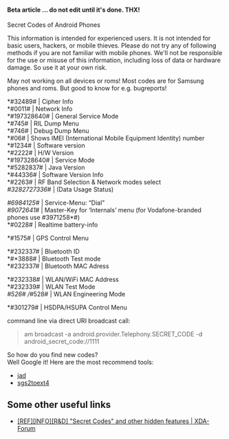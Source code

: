 #### Beta article ... do not edit until it's done. THX!
Secret Codes of Android Phones


This information is intended for experienced users. It is not intended for basic users, hackers, or mobile thieves. Please do not try any of following methods if you are not familiar with mobile phones. We'll not be responsible for the use or misuse of this information, including loss of data or hardware damage. So use it at your own risk.


May not working on all devices or roms! Most codes are for Samsung phones and roms. But good to know for e.g. bugreports!

*#32489#       | Cipher Info <br>
*#0011#        | Network Info <br>
*#197328640#   | General Service Mode <br>
*#745#         | RIL Dump Menu <br>
*#746#         | Debug Dump Menu <br>
*#06#          | Shows IMEI (International Mobile Equipment Identity) number <br>
*#1234#        | Software version <br>
*#2222#        | H/W Version <br>
*#197328640#   | Service Mode <br>
*#5282837#     | Java Version <br>
*#44336#       | Software Version Info <br>
*#2263#        | RF Band Selection & Network modes select <br>
*#3282727336*# | (Data Usage Status) <br>

*#6984125*#    | Service-Menu: “Dial” <br>
*#9072641*#    | Master-Key for ‘Internals’ menu (for Vodafone-branded phones use #3971258*#) <br>
*#0228#        | Realtime battery-info <br>


*#1575#        | GPS Control Menu <br>

*#232337#      | Bluetooth ID <br>
*#*3888#       | Bluetooth Test mode <br>
*#232337#      | Bluetooth MAC Adress <br>


*#232338#      | WLAN/WiFi MAC Address <br>
*#232339#      | WLAN Test Mode <br>
*#526# /*#528# | WLAN Engineering Mode <br>


*#301279#      | HSDPA/HSUPA Control Menu


command line via direct URI broadcast call: <br>
> am broadcast -a android.provider.Telephony.SECRET_CODE -d android_secret_code://1111


So how do you find new codes?<br>
Well Google it! Here are the most recommend tools:<br>
* [jad](http://www.varaneckas.com/jad/) 
* [sgs2toext4](http://forum.xda-developers.com/attachment.php?attachmentid=645192&d=1309768531)


## Some other useful links
* [[REF][INFO][R&D] "Secret Codes" and other hidden features | XDA-Forum](http://forum.xda-developers.com/showthread.php?t=1687249) 